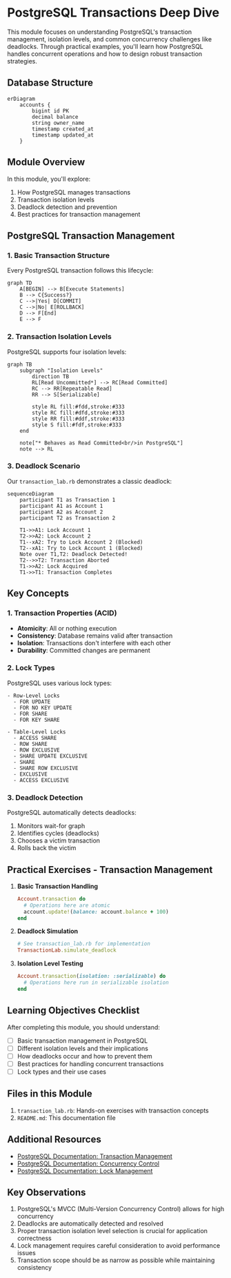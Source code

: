# PostgreSQL Transactions Deep Dive

This module focuses on understanding PostgreSQL's transaction management, isolation levels, and common concurrency challenges like deadlocks. Through practical examples, you'll learn how PostgreSQL handles concurrent operations and how to design robust transaction strategies.

## Database Structure

```mermaid
erDiagram
    accounts {
        bigint id PK
        decimal balance
        string owner_name
        timestamp created_at
        timestamp updated_at
    }
```

## Module Overview

In this module, you'll explore:
1. How PostgreSQL manages transactions
2. Transaction isolation levels
3. Deadlock detection and prevention
4. Best practices for transaction management

## PostgreSQL Transaction Management

### 1. Basic Transaction Structure
Every PostgreSQL transaction follows this lifecycle:

```mermaid
graph TD
    A[BEGIN] --> B[Execute Statements]
    B --> C{Success?}
    C -->|Yes| D[COMMIT]
    C -->|No| E[ROLLBACK]
    D --> F[End]
    E --> F
```

### 2. Transaction Isolation Levels
PostgreSQL supports four isolation levels:

```mermaid
graph TB
    subgraph "Isolation Levels"
        direction TB
        RL[Read Uncommitted*] --> RC[Read Committed]
        RC --> RR[Repeatable Read]
        RR --> S[Serializable]
        
        style RL fill:#fdd,stroke:#333
        style RC fill:#dfd,stroke:#333
        style RR fill:#ddf,stroke:#333
        style S fill:#fdf,stroke:#333
    end

    note["* Behaves as Read Committed<br/>in PostgreSQL"]
    note --> RL
```

### 3. Deadlock Scenario
Our `transaction_lab.rb` demonstrates a classic deadlock:

```mermaid
sequenceDiagram
    participant T1 as Transaction 1
    participant A1 as Account 1
    participant A2 as Account 2
    participant T2 as Transaction 2

    T1->>A1: Lock Account 1
    T2->>A2: Lock Account 2
    T1--xA2: Try to Lock Account 2 (Blocked)
    T2--xA1: Try to Lock Account 1 (Blocked)
    Note over T1,T2: Deadlock Detected!
    T2-->>T2: Transaction Aborted
    T1->>A2: Lock Acquired
    T1->>T1: Transaction Completes
```

## Key Concepts

### 1. Transaction Properties (ACID)
- **Atomicity**: All or nothing execution
- **Consistency**: Database remains valid after transaction
- **Isolation**: Transactions don't interfere with each other
- **Durability**: Committed changes are permanent

### 2. Lock Types
PostgreSQL uses various lock types:
```
- Row-Level Locks
  - FOR UPDATE
  - FOR NO KEY UPDATE
  - FOR SHARE
  - FOR KEY SHARE
  
- Table-Level Locks
  - ACCESS SHARE
  - ROW SHARE
  - ROW EXCLUSIVE
  - SHARE UPDATE EXCLUSIVE
  - SHARE
  - SHARE ROW EXCLUSIVE
  - EXCLUSIVE
  - ACCESS EXCLUSIVE
```

### 3. Deadlock Detection
PostgreSQL automatically detects deadlocks:
1. Monitors wait-for graph
2. Identifies cycles (deadlocks)
3. Chooses a victim transaction
4. Rolls back the victim

## Practical Exercises - Transaction Management

1. **Basic Transaction Handling**
   ```ruby
   Account.transaction do
     # Operations here are atomic
     account.update!(balance: account.balance + 100)
   end
   ```

2. **Deadlock Simulation**
   ```ruby
   # See transaction_lab.rb for implementation
   TransactionLab.simulate_deadlock
   ```

3. **Isolation Level Testing**
   ```ruby
   Account.transaction(isolation: :serializable) do
     # Operations here run in serializable isolation
   end
   ```

## Learning Objectives Checklist

After completing this module, you should understand:
- [ ] Basic transaction management in PostgreSQL
- [ ] Different isolation levels and their implications
- [ ] How deadlocks occur and how to prevent them
- [ ] Best practices for handling concurrent transactions
- [ ] Lock types and their use cases

## Files in this Module

1. `transaction_lab.rb`: Hands-on exercises with transaction concepts
2. `README.md`: This documentation file

## Additional Resources

- [PostgreSQL Documentation: Transaction Management](https://www.postgresql.org/docs/current/transaction-iso.html)
- [PostgreSQL Documentation: Concurrency Control](https://www.postgresql.org/docs/current/mvcc.html)
- [PostgreSQL Documentation: Lock Management](https://www.postgresql.org/docs/current/explicit-locking.html)

## Key Observations

1. PostgreSQL's MVCC (Multi-Version Concurrency Control) allows for high concurrency
2. Deadlocks are automatically detected and resolved
3. Proper transaction isolation level selection is crucial for application correctness
4. Lock management requires careful consideration to avoid performance issues
5. Transaction scope should be as narrow as possible while maintaining consistency 